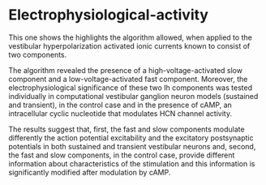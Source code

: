 # Electrophysiological-activity

This one shows the highlights the algorithm allowed, when applied to the vestibular hyperpolarization activated ionic currents known to consist of two components.

The algorithm revealed the presence of a high-voltage-activated slow component and a low-voltage-activated fast component. Moreover, the electrophysiological significance of these two Ih components was tested individually in computational vestibular ganglion neuron models (sustained and transient), in the control case and in the presence of cAMP, an intracellular cyclic nucleotide that modulates HCN channel activity.

The results suggest that, first, the fast and slow components modulate differently the action potential excitability and the excitatory postsynaptic potentials in both sustained and transient vestibular neurons and, second, the fast and slow components, in the control case, provide different information about characteristics of the stimulation and this information is significantly modified after modulation by cAMP.
